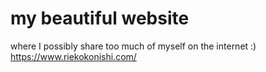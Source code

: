# my beautiful website
where I possibly share too much of myself on the internet :) <br />
https://www.riekokonishi.com/

